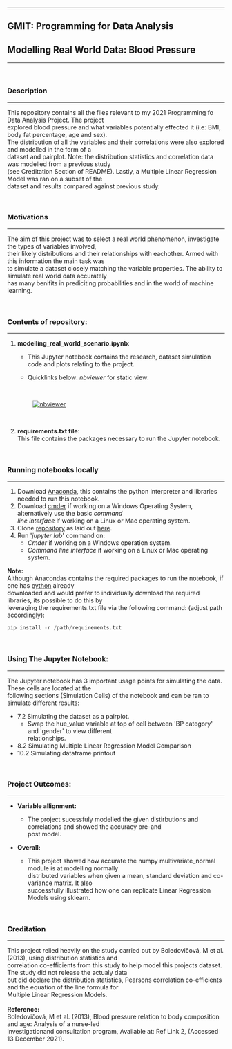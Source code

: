 
***
<h2>GMIT: Programming for Data Analysis</h2>
<h2>Modelling Real World Data: Blood Pressure</h2>

***

<br>

### Description
***
This repository contains all the files relevant to my 2021 Programming fo Data Analysis Project. The project<br>
explored blood pressure and what variables potentially effected it (i.e: BMI, body fat percentage, age and sex).<br>
The distribution of all the variables and their correlations were also explored and modelled in the form of a<br>
dataset and pairplot. Note: the distribution statistics and correlation data was modelled from a previous study<br>
(see Creditation Section of README). Lastly, a Multiple Linear Regression Model was ran on a subset of the<br>
dataset and results compared against previous study.

<br>

### Motivations
***
The aim of this project was to select a real world phenomenon, investigate the types of variables involved,<br>
their likely distributions and their relationships with eachother. Armed with this information the main task was<br>
to simulate a dataset closely matching the variable properties. The ability to simulate real world data accurately<br>
has many benifits in prediciting probabilities and in the world of machine learning.

<br>


### Contents of repository:<br />
***
1. **modelling_real_world_scenario.ipynb**: <br />  
    - This Jupyter notebook contains the research, dataset simulation code and plots relating to the project. <br>
    - Quicklinks below: *nbviewer* for static view:<br />
        
        <br />
        
   &nbsp;&nbsp;&nbsp;&nbsp;&nbsp;&nbsp;&nbsp;&nbsp;
[![nbviewer](https://raw.githubusercontent.com/jupyter/design/master/logos/Badges/nbviewer_badge.svg)](https://nbviewer.org/github/CiaranMoran27/Programming_For_Data_Analysis_Project/blob/fc228be33daabdc70f4d35560c75a5ff286627ea/modelling_real_world_scenario.ipynb) 
     
   <br />
     

2. **requirements.txt file**:   
This file contains the packages necessary to run the Jupyter notebook.
<br /> 



### Running notebooks locally
***
1. Download [Anaconda](https://docs.anaconda.com/anaconda/install/index.html), this contains the python 
interpreter and libraries needed to run this notebook.
2. Download [cmder](https://cmder.net/) if working on a Windows Operating System, alternatively use the basic *command <br>line interface*
if working on a Linux or Mac operating system.
3. Clone [repository](https://github.com/CiaranMoran27/Programming_For_Data_Analysis_Project) as laid out [here](https://docs.github.com/en/github/creating-cloning-and-archiving-repositories/cloning-a-repository).
4. Run '*jupyter lab*' command on:
    - *Cmder* if working on a Windows operation system.
    - *Command line interface* if working on a Linux or Mac operating system.
    
**Note:**<br>
Although Anacondas contains the required packages to run the notebook, if one has [python](https://www.python.org/downloads/) already<br>
downloaded and would prefer to individually download the required libraries, its possible to do this by<br>
leveraging the requirements.txt file via the following command: (adjust path accordingly): <br />

``` Python
pip install -r /path/requirements.txt
```

<br>


### Using The Jupyter Notebook:
***
The Jupyter notebook has 3 important usage points for simulating the data. These cells are located at the<br>
following sections (Simulation Cells) of the notebook and can be ran to simulate different results:<br>
- 7.2 Simulating the dataset as a pairplot.
    - Swap the hue_value variable at top of cell between 'BP category' and 'gender' to view different<br>
    relationships.
- 8.2 Simulating Multiple Linear Regression Model Comparison
- 10.2 Simulating dataframe printout

<br>

### Project Outcomes:
***
- **Variable allignment:**
    - The project sucessfuly modelled the given distirbutions and correlations and showed the accuracy pre-and<br>
    post model.<br>

- **Overall:**
    - This project showed how accurate the numpy multivariate_normal module is at modelling normally<br>
    distributed variables when given a mean, standard deviation and co-variance matrix. It also<br>
    successfully illustrated how one can replicate Linear Regression Models using sklearn. 


<br>

### Creditation
***
This project relied heavily on the study carried out by Boledovičová, M et al. (2013), using distribution statistics and<br>
correlation co-efficients from this study to help model this projects dataset. The study did not release the actualy data<br>
but did declare the distribution statistics, Pearsons correlation co-efficients and the equation of the line formula for<br> 
Multiple Linear Regression Models.<br><br>
**Reference:**<br>
Boledovičová, M et al. (2013), Blood pressure relation to body composition and age: Analysis of a nurse-led<br>
investigationand consultation program, Available at: Ref Link 2, (Accessed 13 December 2021).

